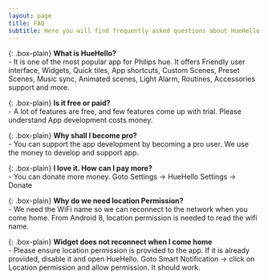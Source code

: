 ```yaml
---
layout: page
title: FAQ
subtitle: Here you will find frequently asked questions about HueHello Android app
---
```


{: .box-plain}
 **What is HueHello?**<br/> - It is one of the most popular app for Philips hue. It offers Friendly user interface, Widgets, Quick tiles, App shortcuts,
Custom Scenes, Preset Scenes, Music sync, Animated scenes, Light Alarm, Routines, Accessories support and more.

{: .box-plain}
 **Is it free or paid?**<br/> - A lot of features are free, and few features come up with trial. Please understand App development costs money.

 {: .box-plain}
 **Why shall I become pro?**<br/> - You can support the app development by becoming a pro user. We use the money to develop and support app.

 {: .box-plain}
 **I love it. How can I pay more?**<br/> - You can donate more money. Goto Settings -> HueHello Settings -> Donate

 {: .box-plain}
 **Why do we need location Permission?**<br/> - We need the WiFi name so we can reconnect to the network when you come home. From Android 8, location permission is needed to read the wifi name.

 {: .box-plain}
 **Widget does not reconnect when I come home**<br/> - Please ensure location permission is provided to the app. If it is already provided, disable it and open HueHello. Goto Smart Notification -> click on Location permission and allow permission. It should work.

